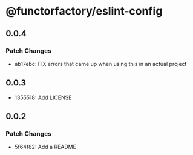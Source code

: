 # @functorfactory/eslint-config

## 0.0.4

### Patch Changes

- ab17ebc: FIX errors that came up when using this in an actual project

## 0.0.3

- 1355518: Add LICENSE

## 0.0.2

### Patch Changes

- 5f64f82: Add a README
